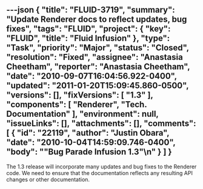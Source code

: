 ---json
{
  "title": "FLUID-3719",
  "summary": "Update Renderer docs to reflect updates, bug fixes",
  "tags": "FLUID",
  "project": {
    "key": "FLUID",
    "title": "Fluid Infusion"
  },
  "type": "Task",
  "priority": "Major",
  "status": "Closed",
  "resolution": "Fixed",
  "assignee": "Anastasia Cheetham",
  "reporter": "Anastasia Cheetham",
  "date": "2010-09-07T16:04:56.922-0400",
  "updated": "2011-01-20T15:09:45.860-0500",
  "versions": [],
  "fixVersions": [
    "1.3"
  ],
  "components": [
    "Renderer",
    "Tech. Documentation"
  ],
  "environment": null,
  "issueLinks": [],
  "attachments": [],
  "comments": [
    {
      "id": "22119",
      "author": "Justin Obara",
      "date": "2010-10-04T14:59:09.746-0400",
      "body": "\"Bug Parade Infusion 1.3\"\n"
    }
  ]
}
---
The 1.3 release will incorporate many updates and bug fixes to the Renderer code. We need to ensure that the documentation reflects any resulting API changes or other documentation.&#x20;

        